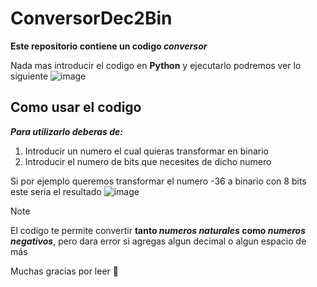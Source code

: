 # ConversorDec2Bin
 **Este repositorio contiene un codigo _conversor_**
 
 Nada mas introducir el codigo en **Python** y ejecutarlo podremos ver lo siguiente
 ![image](https://github.com/Darrencro/ConversorDec2Bin/assets/144936611/663d8bd0-ae1a-4bdd-afe2-b9181f055828)

 ## Como usar el codigo
 
 ***Para utilizarlo deberas de:***
 1. Introducir un numero el cual quieras transformar en binario
 2. Introducir el numero de bits que necesites de dicho numero
    
Si por ejemplo queremos transformar el numero -36 a binario con 8 bits este seria el resultado
![image](https://github.com/Darrencro/ConversorDec2Bin/assets/144936611/4bf99fee-6303-4052-be9a-dc39193a26a9)

>[!NOTE]
>El codigo te permite convertir **tanto _numeros naturales_ como _numeros negativos_**, pero dara error si agregas algun decimal o algun espacio de más

Muchas gracias por leer 🤠
